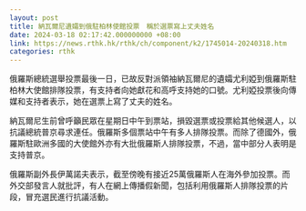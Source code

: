 ```yaml
---
layout: post
title: 納瓦爾尼遺孀到俄駐柏林使館投票　稱於選票寫上丈夫姓名
date: 2024-03-18 02:17:42.000000000 +08:00
link: https://news.rthk.hk/rthk/ch/component/k2/1745014-20240318.htm
categories: rthk
---
```


俄羅斯總統選舉投票最後一日，已故反對派領袖納瓦爾尼的遺孀尤利婭到俄羅斯駐柏林大使館排隊投票，有支持者向她獻花和高呼支持她的口號。尤利婭投票後向傳媒和支持者表示，她在選票上寫了丈夫的姓名。

納瓦爾尼生前曾呼籲民眾在星期日中午到票站，損毀選票或投票給其他候選人，以抗議總統普京尋求連任。俄羅斯多個票站中午有多人排隊投票。而除了德國外，俄羅斯駐歐洲多國的大使館外亦有大批俄羅斯人排隊投票，不過，當中部分人表明是支持普京。

俄羅斯副外長伊萬諾夫表示，截至傍晚有接近25萬俄羅斯人在海外參加投票。而外交部發言人就批評，有人在網上傳播假新聞，包括利用俄羅斯人排隊投票的片段，冒充選民進行抗議活動。
